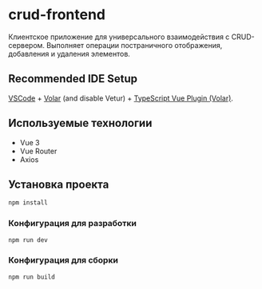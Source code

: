 # crud-frontend

Клиентское приложение для универсального взаимодействия с CRUD-сервером. Выполняет операции постраничного отображения, добавления и удаления элементов.

## Recommended IDE Setup

[VSCode](https://code.visualstudio.com/) + [Volar](https://marketplace.visualstudio.com/items?itemName=Vue.volar) (and disable Vetur) + [TypeScript Vue Plugin (Volar)](https://marketplace.visualstudio.com/items?itemName=Vue.vscode-typescript-vue-plugin).

## Используемые технологии

- Vue 3
- Vue Router
- Axios

## Установка проекта

```sh
npm install
```

### Конфигурация для разработки

```sh
npm run dev
```

### Конфигурация для сборки

```sh
npm run build
```
